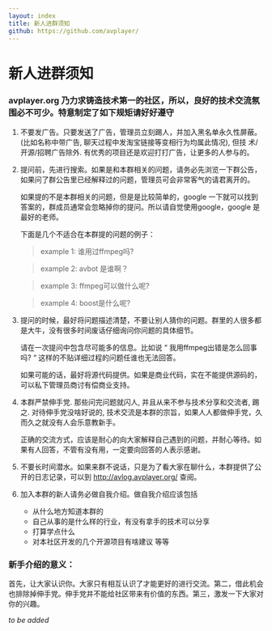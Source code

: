 ```yaml
---
layout: index
title: 新人进群须知
github: https://github.com/avplayer/
---
```


新人进群须知
===
 
### avplayer.org 乃力求铸造技术第一的社区，所以，良好的技术交流氛围必不可少。特意制定了如下规矩请好好遵守
  
   
1. 不要发广告。只要发送了广告，管理员立刻踢人，并加入黑名单永久性屏蔽。(比如名称中带广告, 聊天过程中发淘宝链接等变相行为均属此情况), 但技   术/开源/招聘广告除外. 有优秀的项目还是欢迎打打广告，让更多的人参与的。
    
2. 提问前，先进行搜索。如果是和本群相关的问题，请务必先浏览一下群公告，如果问了群公告里已经解释过的问题，管理员可会非常客气的请君离开的。
	
	如果提的不是本群相关的问题，但是是比较简单的，google 一下就可以找到答案的，群成员通常会忽略掉你的提问。所以请自觉使用google，google 是最好的老师。

	下面是几个不适合在本群提的问题的例子：
		
	> example 1: 谁用过ffmpeg吗?

	> example 2: avbot 是谁啊？

	> example 3: ffmpeg可以做什么呢?
        
	> example 4: boost是什么呢?
	 
3. 提问的时候，最好将问题描述清楚，不要让别人猜你的问题。群里的人很多都是大牛，没有很多时间废话仔细询问你问题的具体细节。

	请在一次提问中包含尽可能多的信息。比如说 “ 我用ffmpeg出错是怎么回事吗? “ 这样的不贴详细过程的问题任谁也无法回答。

	如果可能的话，最好将源代码提供。如果是商业代码，实在不能提供源码的，可以私下管理员商讨有偿商业支持。

4. 本群严禁伸手党. 那些问完问题就闪人, 并且从来不参与技术分享和交流者, 踢之. 对待伸手党没啥好说的,
技术交流是本群的宗旨，如果人人都做伸手党，久而久之就没有人会乐意教新手。
	
	正确的交流方式，应该是耐心的向大家解释自己遇到的问题，并耐心等待。如果有人回答，不管有没有用，一定要向回答的人表示感谢。

5. 不要长时间潜水。如果来群不说话，只是为了看大家在聊什么，本群提供了公开的日志记录，可以到 http://avlog.avplayer.org/ 查阅。

6. 加入本群的新人请务必做自我介绍。做自我介绍应该包括
	- 从什么地方知道本群的
	- 自己从事的是什么样的行业，有没有拿手的技术可以分享
	- 打算学点什么
	- 对本社区开发的几个开源项目有啥建议
		等等


### 新手介绍的意义：
	
首先，让大家认识你。大家只有相互认识了才能更好的进行交流。第二，借此机会也排除掉伸手党。伸手党并不能给社区带来有价值的东西。第三，激发一下大家对你的兴趣。

	       
*to be added*
